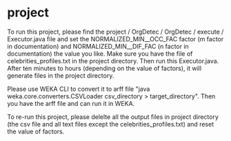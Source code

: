 project
=======

To run this project, please find the project / OrgDetec / OrgDetec / execute / Executor.java file and set the NORMALIZED_MIN__OCC_FAC factor (m factor in documentation) and NORMALIZED_MIN__DIF_FAC (n factor in documentation) the value you like. Make sure you have the file of celebrities_profiles.txt in the project directory. Then run this Executor.java. After ten minutes to hours (depending on the value of factors), it will generate files in the project directory. 

Please use WEKA CLI to convert it to arff file "java weka.core.converters.CSVLoader csv_directory > target_directory".
Then you have the arff file and can run it in WEKA.

To re-run this project, please delelte all the output files in project directory (the csv file and all text files except the celebrities_profiles.txt) and reset the value of factors.

